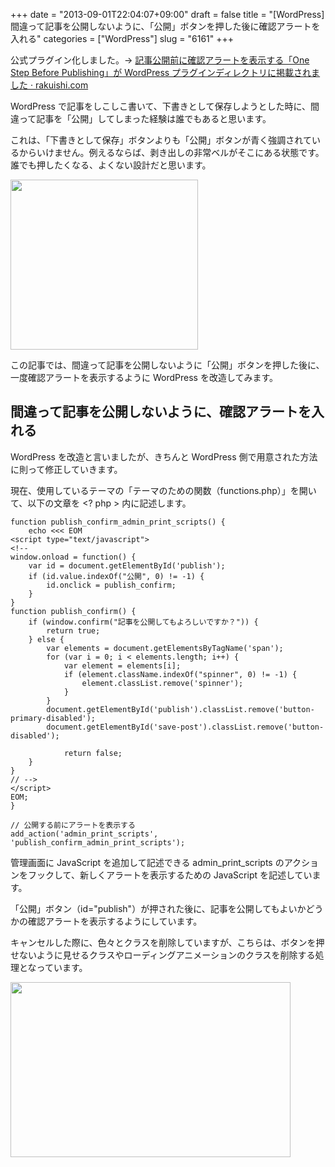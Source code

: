 +++
date = "2013-09-01T22:04:07+09:00"
draft = false
title = "[WordPress] 間違って記事を公開しないように、「公開」ボタンを押した後に確認アラートを入れる"
categories = ["WordPress"]
slug = "6161"
+++

公式プラグイン化しました。&rarr; <a href="http://rakuishi.com/archives/6736" target="_blank">記事公開前に確認アラートを表示する「One Step Before Publishing」が WordPress プラグインディレクトリに掲載されました · rakuishi.com</a>

WordPress で記事をしこしこ書いて、下書きとして保存しようとした時に、間違って記事を「公開」してしまった経験は誰でもあると思います。

これは、「下書きとして保存」ボタンよりも「公開」ボタンが青く強調されているからいけません。例えるならば、剥き出しの非常ベルがそこにある状態です。誰でも押したくなる、よくない設計だと思います。

<img src="/images/2013/09/6161_1.png" width="300" height="272" class="aligncenter size-full wp-image-6169" />

この記事では、間違って記事を公開しないように「公開」ボタンを押した後に、一度確認アラートを表示するように WordPress を改造してみます。

<h2>間違って記事を公開しないように、確認アラートを入れる</h2>

WordPress を改造と言いましたが、きちんと WordPress 側で用意された方法に則って修正していきます。

現在、使用しているテーマの「テーマのための関数（functions.php）」を開いて、以下の文章を &lt;? php &gt; 内に記述します。

<pre><code>function publish_confirm_admin_print_scripts() {
	echo <<< EOM
&lt;script type="text/javascript"&gt;
&lt;!--
window.onload = function() {
	var id = document.getElementById('publish');
	if (id.value.indexOf("公開", 0) != -1) {
		id.onclick = publish_confirm;
	}
}
function publish_confirm() {
	if (window.confirm("記事を公開してもよろしいですか？")) {
		return true;
	} else {
		var elements = document.getElementsByTagName('span');
		for (var i = 0; i < elements.length; i++) {
			var element = elements[i];
			if (element.className.indexOf("spinner", 0) != -1) {
				element.classList.remove('spinner');
			}
		}
		document.getElementById('publish').classList.remove('button-primary-disabled');
		document.getElementById('save-post').classList.remove('button-disabled');

	        return false;
	}
}
// --&gt;
&lt;/script&gt;
EOM;
}

// 公開する前にアラートを表示する
add_action('admin_print_scripts', 'publish_confirm_admin_print_scripts');
</code></pre>

管理画面に JavaScript を追加して記述できる admin_print_scripts のアクションをフックして、新しくアラートを表示するための JavaScript を記述しています。

「公開」ボタン（id="publish"）が押された後に、記事を公開してもよいかどうかの確認アラートを表示するようにしています。

キャンセルした際に、色々とクラスを削除していますが、こちらは、ボタンを押せないように見せるクラスやローディングアニメーションのクラスを削除する処理となっています。

<img src="/images/2013/09/6161_2.png" width="448" height="280" class="aligncenter size-full wp-image-6175" />
